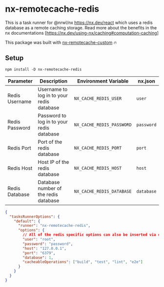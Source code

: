 # nx-remotecache-redis

This is a task runner for @nrwl/nx https://nx.dev/react which uses a redis database as a remote caching storage. Read more about the benefits in the nx documentations [https://nx.dev/using-nx/caching#computation-caching]

This package was built with [nx-remotecache-custom](https://www.npmjs.com/package/nx-remotecache-custom) 🔥

## Setup

```
npm install -D nx-remotecache-redis
```

| Parameter      | Description                               | Environment Variable      | nx.json    |
| -------------- | ----------------------------------------- | ------------------------- | ---------- |
| Redis Username | Username to log in to your redis database | `NX_CACHE_REDIS_USER`     | `user`     |
| Redis Password | Password to log in to your redis database | `NX_CACHE_REDIS_PASSWORD` | `password` |
| Redis Port     | Port of the redis database                | `NX_CACHE_REDIS_PORT`     | `port`     |
| Redis Host     | Host IP of the redis database             | `NX_CACHE_REDIS_HOST`     | `host`     |
| Redis Database | Database number of the redis database     | `NX_CACHE_REDIS_DATABASE` | `database` |

```json
{
  "tasksRunnerOptions": {
    "default": {
      "runner": "nx-remotecache-redis",
      "options": {
        // All of the redis specific options can also be inserted via environment variables!
        "user": "root",
        "password": "password",
        "host": "127.0.0.1",
        "port": "6379",
        "database": 1,
        "cacheableOperations": ["build", "test", "lint", "e2e"]
      }
    }
  }
}
```
